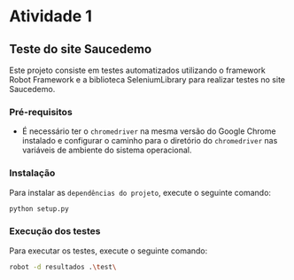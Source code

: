 # Atividade 1

## Teste do site Saucedemo

Este projeto consiste em testes automatizados utilizando o framework Robot Framework e a biblioteca SeleniumLibrary para realizar testes no site Saucedemo.

### Pré-requisitos

- É necessário ter o `chromedriver` na mesma versão do Google Chrome instalado e configurar o caminho para o diretório do `chromedriver` nas variáveis de ambiente do sistema operacional.

### Instalação

Para instalar as `dependências do projeto`, execute o seguinte comando:

```bash
python setup.py
```
### Execução dos testes

Para executar os testes, execute o seguinte comando:
```bash
robot -d resultados .\test\
```


